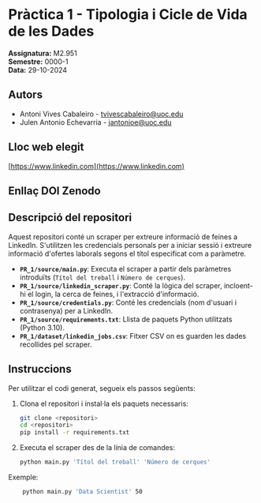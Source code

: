 # Pràctica 1 - Tipologia i Cicle de Vida de les Dades  
**Assignatura:** M2.951  
**Semestre:** 0000-1    
**Data:** 29-10-2024  

## Autors
- Antoni Vives Cabaleiro - tvivescabaleiro@uoc.edu  
- Julen Antonio Echevarria - jantonioe@uoc.edu  

## Lloc web elegit
[https://www.linkedin.com](https://www.linkedin.com)

## Enllaç DOI Zenodo



## Descripció del repositori
Aquest repositori conté un scraper per extreure informació de feines a LinkedIn. S'utilitzen les credencials personals per a iniciar sessió i extreure informació d'ofertes laborals segons el títol especificat com a paràmetre.

- **`PR_1/source/main.py`**: Executa el scraper a partir dels paràmetres introduïts (`Títol del treball` i `Número de cerques`).
- **`PR_1/source/linkedin_scraper.py`**: Conté la lògica del scraper, incloent-hi el login, la cerca de feines, i l'extracció d'informació.
- **`PR_1/source/credentials.py`**: Conté les credencials (nom d'usuari i contrasenya) per a LinkedIn.
- **`PR_1/source/requirements.txt`**: Llista de paquets Python utilitzats (Python 3.10).
- **`PR_1/dataset/linkedin_jobs.csv`**: Fitxer CSV on es guarden les dades recollides pel scraper.

## Instruccions
Per utilitzar el codi generat, segueix els passos següents:

1. Clona el repositori i instal·la els paquets necessaris:
   ```bash
   git clone <repositori>
   cd <repositori>
   pip install -r requirements.txt
   ```
2. Executa el scraper des de la línia de comandes:
   ```bash
   python main.py 'Títol del treball' 'Número de cerques'
   ```
Exemple:

```bash
    python main.py 'Data Scientist' 50
   ```
